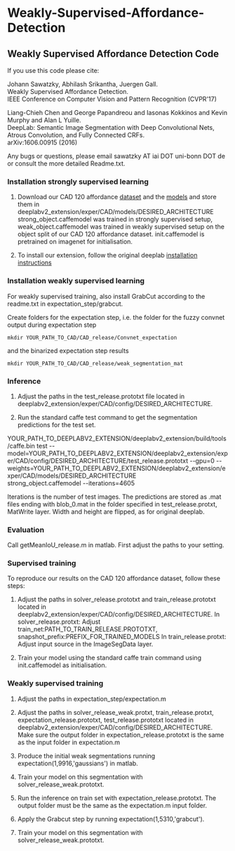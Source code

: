 # Weakly-Supervised-Affordance-Detection

## Weakly Supervised Affordance Detection Code
If you use this code please cite:  

Johann Sawatzky, Abhilash Srikantha, Juergen Gall.  
Weakly Supervised Affordance Detection.  
IEEE Conference on Computer Vision and Pattern Recognition (CVPR'17)  


Liang-Chieh Chen and George Papandreou and Iasonas Kokkinos and Kevin Murphy and Alan L Yuille.  
DeepLab: Semantic Image Segmentation with Deep Convolutional Nets, Atrous Convolution, and Fully Connected CRFs.  
arXiv:1606.00915 (2016)  

Any bugs or questions, please email sawatzky AT iai DOT uni-bonn DOT de or consult the more detailed Readme.txt.  

### Installation strongly supervised learning

1. Download our CAD 120 affordance <a href="http://doi.org/10.5281/zenodo.495570">dataset</a> and the <a href="https://drive.google.com/drive/folders/0B_UStGLO8ul3enBlQUdLcFFmQjA?usp=sharing">models</a> and store them in deeplabv2_extension/exper/CAD/models/DESIRED_ARCHITECTURE    
strong_object.caffemodel was trained in strongly supervised setup, weak_object.caffemodel was trained in weakly supervised setup on the object split of our CAD 120 affordance dataset. init.caffemodel is pretrained on imagenet for initialisation.

2. To install our extension, follow the original deeplab <a href="https://bitbucket.org/aquariusjay/deeplab-public-ver2">installation instructions</a>


### Installation weakly supervised learning

For weakly supervised training, also install GrabCut according to the readme.txt in expectation_step/grabcut.

Create folders for the expectation step, i.e. the folder for the fuzzy convnet output during expectation step

`mkdir YOUR_PATH_TO_CAD/CAD_release/Convnet_expectation`

and the binarized expectation step results

`mkdir YOUR_PATH_TO_CAD/CAD_release/weak_segmentation_mat`
### Inference

1. Adjust the paths in the test_release.prototxt file located in deeplabv2_extension/exper/CAD/config/DESIRED_ARCHITECTURE.   

2. Run the standard caffe test command to get the segmentation predictions for the test set. 

YOUR_PATH_TO_DEEPLABV2_EXTENSION/deeplabv2_extension/build/tools/caffe.bin test --model=YOUR_PATH_TO_DEEPLABV2_EXTENSION/deeplabv2_extension/exper/CAD/config/DESIRED_ARCHITECTURE/test_release.prototxt  --gpu=0 --weights=YOUR_PATH_TO_DEEPLABV2_EXTENSION/deeplabv2_extension/exper/CAD/models/DESIRED_ARCHITECTURE    
strong_object.caffemodel --iterations=4605

Iterations is the number of test images.
The predictions are stored as .mat files ending with blob_0.mat in the folder specified in test_release.protxt, MatWrite layer. Width and height are flipped, as for original deeplab.

### Evaluation

Call getMeanIoU_release.m in matlab. First adjust the paths to your setting. 

### Supervised training

To reproduce our results on the CAD 120 affordance dataset, follow these steps:

1. Adjust the paths in solver_release.prototxt and train_release.prototxt located in deeplabv2_extension/exper/CAD/config/DESIRED_ARCHITECTURE. 
In solver_release.protxt: Adjust train_net:PATH_TO_TRAIN_RELEASE.PROTOTXT, snapshot_prefix:PREFIX_FOR_TRAINED_MODELS
In train_release.protxt: Adjust input source in the ImageSegData layer.

2. Train your model using the standard caffe train command using init.caffemodel as initialisation.

### Weakly supervised training

1. Adjust the paths in expectation_step/expectation.m  

2. Adjust the paths in solver_release_weak.protxt, train_release.protxt, expectation_release.prototxt, test_release.prototxt located in deeplabv2_extension/exper/CAD/config/DESIRED_ARCHITECTURE.  
Make sure the output folder in expectation_release.prototxt is the same as the input folder in expectation.m

3. Produce the initial weak segmentations running expectation(1,9916,'gaussians') in matlab. 

4. Train your model on this segmentation with solver_release_weak.prototxt.

5. Run the inference on train set with expectation_release.prototxt. The output folder must be the same as the expectation.m input folder.

6. Apply the Grabcut step by running expectation(1,5310,'grabcut'). 

7. Train your model on this segmentation with solver_release_weak.prototxt.
